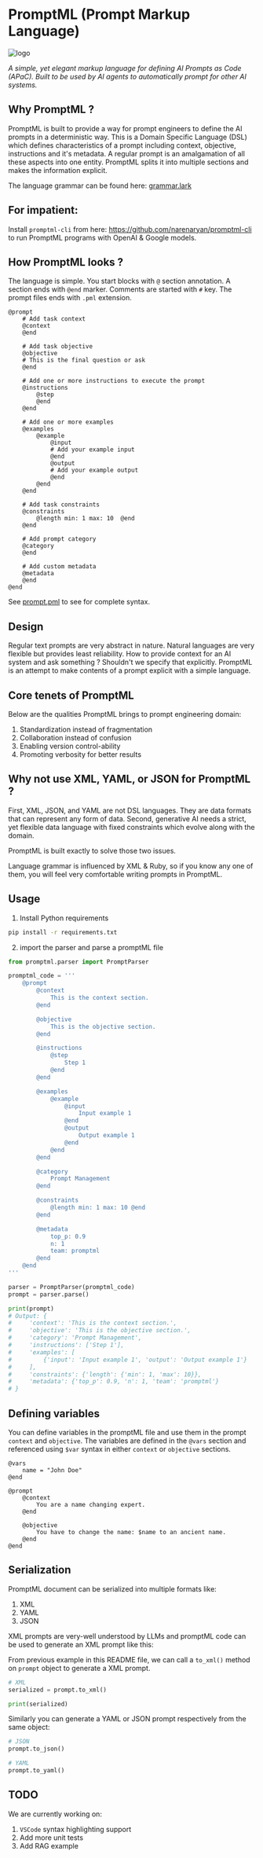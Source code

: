 # PromptML (Prompt Markup Language)

![logo](./logo.png)

<i>A simple, yet elegant markup language for defining AI Prompts as Code (APaC). Built to be used by AI agents to automatically prompt for other AI systems.</i>


## Why PromptML ?

PromptML is built to provide a way for prompt engineers to define the AI prompts in a deterministic way. This is a Domain Specific Language (DSL) which defines characteristics of a prompt including context, objective, instructions and it's metadata.
A regular prompt is an amalgamation of all these aspects into one entity. PromptML splits it into multiple sections and makes the information explicit.

The language grammar can be found here: [grammar.lark](./src/promptml/grammar.lark)

## For impatient:
Install `promptml-cli` from here: https://github.com/narenaryan/promptml-cli to run PromptML programs with OpenAI & Google models.


## How PromptML looks ?

The language is simple. You start blocks with `@` section annotation. A section ends with `@end` marker. Comments are started with `#` key. The prompt files ends with `.pml` extension.

```pml
@prompt
    # Add task context
    @context
    @end

    # Add task objective
    @objective
    # This is the final question or ask
    @end

    # Add one or more instructions to execute the prompt
    @instructions
        @step
        @end
    @end

    # Add one or more examples
    @examples
        @example
            @input
            # Add your example input
            @end
            @output
            # Add your example output
            @end
        @end
    @end

    # Add task constraints
    @constraints
        @length min: 1 max: 10  @end
    @end

    # Add prompt category
    @category
    @end

    # Add custom metadata
    @metadata
    @end
@end
```

See [prompt.pml](./prompt.pml) to see for complete syntax.

## Design

Regular text prompts are very abstract in nature. Natural languages are very flexible but provides least reliability. How to provide context for an AI system and ask something ? Shouldn't we specify that explicitly.
PromptML is an attempt to make contents of a prompt explicit with a simple language.

## Core tenets of PromptML

Below are the qualities PromptML brings to prompt engineering domain:

1. Standardization instead of fragmentation
2. Collaboration instead of confusion
3. Enabling version control-ability
4. Promoting verbosity for better results

## Why not use XML, YAML, or JSON for PromptML ?

First, XML, JSON, and YAML are not DSL languages. They are data formats that can represent any form of data. Second, generative AI needs a strict, yet flexible data language with fixed constraints which evolve along with the domain.

PromptML is built exactly to solve those two issues.

Language grammar is influenced by XML & Ruby, so if you know any one of them, you will feel very comfortable writing prompts in PromptML.

## Usage

1. Install Python requirements

```bash
pip install -r requirements.txt
```

2. import the parser and parse a promptML file

```py
from promptml.parser import PromptParser

promptml_code = '''
    @prompt
        @context
            This is the context section.
        @end

        @objective
            This is the objective section.
        @end

        @instructions
            @step
                Step 1
            @end
        @end

        @examples
            @example
                @input
                    Input example 1
                @end
                @output
                    Output example 1
                @end
            @end
        @end

        @category
            Prompt Management
        @end

        @constraints
            @length min: 1 max: 10 @end
        @end

        @metadata
            top_p: 0.9
            n: 1
            team: promptml
        @end
    @end
'''

parser = PromptParser(promptml_code)
prompt = parser.parse()

print(prompt)
# Output: {
#     'context': 'This is the context section.',
#     'objective': 'This is the objective section.',
#     'category': 'Prompt Management',
#     'instructions': ['Step 1'],
#     'examples': [
#         {'input': 'Input example 1', 'output': 'Output example 1'}
#     ],
#     'constraints': {'length': {'min': 1, 'max': 10}},
#     'metadata': {'top_p': 0.9, 'n': 1, 'team': 'promptml'}
# }
```

## Defining variables

You can define variables in the promptML file and use them in the prompt `context` and `objective`. The variables are defined in the `@vars` section and referenced using `$var` syntax in either `context` or `objective` sections.

```pml
@vars
    name = "John Doe"
@end

@prompt
    @context
        You are a name changing expert.
    @end

    @objective
        You have to change the name: $name to an ancient name.
    @end
@end
```


## Serialization
PromptML document can be serialized into multiple formats like:
1. XML
2. YAML
3. JSON

XML prompts are very-well understood by LLMs and promptML code can be used to generate an XML prompt like this:

From previous example in this README file, we can call a `to_xml()` method on `prompt` object to generate a XML prompt.

```python
# XML
serialized = prompt.to_xml()

print(serialized)
```

Similarly you can generate a YAML or JSON prompt respectively from the same object:

```python
# JSON
prompt.to_json()

# YAML
prompt.to_yaml()
```

## TODO

We are currently working on:

1. `VSCode` syntax highlighting support
2. Add more unit tests
3. Add RAG example
